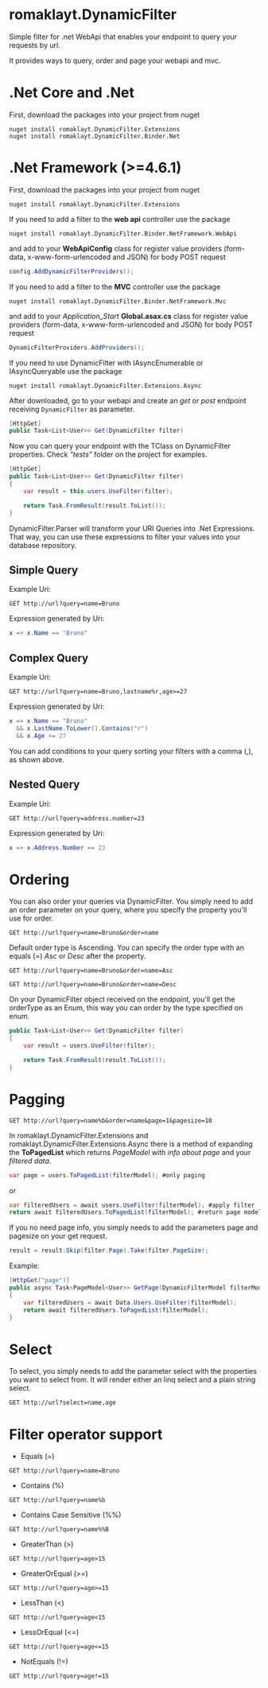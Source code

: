 # romaklayt.DynamicFilter
Simple filter for .net WebApi that enables your endpoint to query your requests by url.

It provides ways to query, order and page your webapi and mvc.

# .Net Core and .Net

First, download the packages into your project from nuget
```batch
nuget install romaklayt.DynamicFilter.Extensions
nuget install romaklayt.DynamicFilter.Binder.Net
```

# .Net Framework (>=4.6.1)

First, download the packages into your project from nuget
```batch
nuget install romaklayt.DynamicFilter.Extensions
```

If you need to add a filter to the **web api** controller use the package
```batch
nuget install romaklayt.DynamicFilter.Binder.NetFramework.WebApi
```

and add to your **WebApiConfig** class for register value providers (form-data, x-www-form-urlencoded and JSON) for body POST request
```C#
config.AddDynamicFilterProviders();
```

If you need to add a filter to the **MVC** controller use the package
```batch
nuget install romaklayt.DynamicFilter.Binder.NetFramework.Mvc
```

and add to your *Application_Start* **Global.asax.cs** class for register value providers (form-data, x-www-form-urlencoded and JSON) for body POST request
```C#
DynamicFilterProviders.AddProviders();
```

If you need to use DynamicFilter with IAsyncEnumerable or IAsyncQueryable use the package
```batch
nuget install romaklayt.DynamicFilter.Extensions.Async
```

After downloaded, go to your webapi and create an *get* or *post* endpoint receiving ``` DynamicFilter ``` as parameter.

```C#
[HttpGet]
public Task<List<User>> Get(DynamicFilter filter)
```

Now you can query your endpoint with the TClass on DynamicFilter properties. Check *"tests"* folder on the project for examples.

```C#
[HttpGet]
public Task<List<User>> Get(DynamicFilter filter)
{
    var result = this.users.UseFilter(filter);

    return Task.FromResult(result.ToList());
}
```

DynamicFilter.Parser will transform your URI Queries into .Net Expressions. That way, you can use these expressions to filter your values into your database repository.


## Simple Query

Example Uri:

```http
GET http://url?query=name=Bruno
```
Expression generated by Uri:

```C#
x => x.Name == "Bruno"
```

## Complex Query

Example Uri:

```http
GET http://url?query=name=Bruno,lastname%r,age>=27
```
Expression generated by Uri:

```C#
x => x.Name == "Bruno" 
  && x.LastName.ToLower().Contains("r") 
  && x.Age >= 27
```

You can add conditions to your query sorting your filters with a comma (,), as shown above.

## Nested Query

Example Uri:

```http
GET http://url?query=address.number=23
```

Expression generated by Uri:
```C#
x => x.Address.Number == 23
```

# Ordering

You can also order your queries via DynamicFilter. You simply need to add an order parameter on your query, where you specify the property you'll use for order.

```http
GET http://url?query=name=Bruno&order=name
```

Default order type is Ascending. You can specify the order type with an equals (=) *Asc* or *Desc* after the property.

```http
GET http://url?query=name=Bruno&order=name=Asc

GET http://url?query=name=Bruno&order=name=Desc
```

On your DynamicFilter object received on the endpoint, you'll get the orderType as an Enum, this way you can order by the type specified on enum.

```C#
public Task<List<User>> Get(DynamicFilter filter)
{
    var result = users.UseFilter(filter);

    return Task.FromResult(result.ToList());
}
```

# Pagging


```http
GET http://url?query=name%b&order=name&page=1&pagesize=10
```

In romaklayt.DynamicFilter.Extensions and romaklayt.DynamicFilter.Extensions.Async there is a method of expanding the **ToPagedList** which returns *PageModel* with *info about page* and your *filtered data*. 

```C#
var page = users.ToPagedList(filterModel); #only paging
```

or

```C#
var filteredUsers = await users.UseFilter(filterModel); #apply filter
return await filteredUsers.ToPagedList(filterModel); #return page model
```

If you no need page info, you simply needs to add the parameters page and pagesize on your get request.

```C#
result = result.Skip(filter.Page).Take(filter.PageSize);
```

Example:

```C#
[HttpGet("page")]
public async Task<PageModel<User>> GetPage(DynamicFilterModel filterModel)
{
    var filteredUsers = await Data.Users.UseFilter(filterModel);
    return await filteredUsers.ToPagedList(filterModel);
}
```

# Select

To select, you simply needs to add the parameter select with the properties you want to select from. It will render either an linq select and a plain string select.

```http
GET http://url?select=name,age
```

# Filter operator support

- Equals (=)

```http
GET http://url?query=name=Bruno
```

- Contains (%)

```http
GET http://url?query=name%b
```

- Contains Case Sensitive (%%)

```http
GET http://url?query=name%%B
```

- GreaterThan (>)

```http
GET http://url?query=age>15
```

- GreaterOrEqual (>=)

```http
GET http://url?query=age>=15
```

- LessThan (<)

```http
GET http://url?query=age<15
```

- LessOrEqual (<=)

```http
GET http://url?query=age<=15
```

- NotEquals (!=)

```http
GET http://url?query=age!=15
```